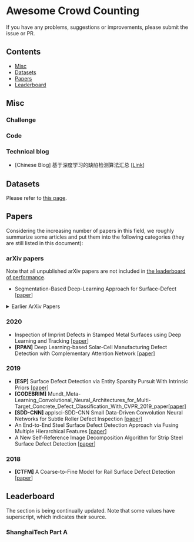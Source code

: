 # Awesome Crowd Counting

If you have any problems, suggestions or improvements, please submit the issue or PR.

## Contents
* [Misc](#misc)
* [Datasets](#datasets)
* [Papers](#papers)
* [Leaderboard](#leaderboard)

## Misc



### Challenge


### Code


### Technical blog
- [Chinese Blog] 基于深度学习的缺陷检测算法汇总 [[Link](https://mp.weixin.qq.com/s/0yIetPltdvFkCe4kwpGa2w)]


## Datasets

Please refer to [this page](src/Datasets.md).

## Papers

Considering the increasing number of papers in this field, we roughly summarize some articles and put them into the following categories (they are still listed in this document):


### arXiv papers
Note that all unpublished arXiv papers are not included in [the leaderboard of performance](#performance).

- Segmentation-Based Deep-Learning Approach for Surface-Defect [[paper](https://arxiv.org/abs/1903.08536v3)]

<details>
<summary>Earlier ArXiv Papers</summary>

</details>


### 2020

- Inspection of Imprint Defects in Stamped Metal Surfaces using Deep Learning and Tracking [[paper](https://ieeexplore.ieee.org/document/9062515)]
- <a name="D-ConvNet"></a> **[RPAN]** Deep Learning-based Solar-Cell Manufacturing Defect Detection with Complementary Attention Network [[paper](https://ieeexplore.ieee.org/document/9136904)]

### 2019

- <a name="D-ConvNet"></a> **[ESP]** Surface Defect Detection via Entity Sparsity Pursuit With Intrinsic Priors [[paper](https://ieeexplore.ieee.org/document/8717723/authors#authors)]
- <a name="D-ConvNet"></a> **[CODEBRIM]** Mundt_Meta-Learning_Convolutional_Neural_Architectures_for_Multi-Target_Concrete_Defect_Classification_With_CVPR_2019_paper[[paper](https://openaccess.thecvf.com/content_CVPR_2019/papers/Mundt_Meta-Learning_Convolutional_Neural_Architectures_for_Multi-Target_Concrete_Defect_Classification_With_CVPR_2019_paper.pdf)]
- <a name="D-ConvNet"></a> **[SDD-CNN]** applsci-SDD-CNN Small Data-Driven Convolution Neural Networks for Subtle Roller Defect Inspection [[paper](https://www.mdpi.com/2076-3417/9/7/1364)]
- An End-to-End Steel Surface Defect Detection Approach via Fusing Multiple Hierarchical Features [[paper](https://repository.lboro.ac.uk/articles/journal_contribution/An_end-to-end_steel_surface_defect_detection_approach_via_fusing_multiple_hierarchical_features/12249215)]
- A New Self-Reference Image Decomposition Algorithm for Strip Steel Surface Defect Detection [[paper](https://ieeexplore.ieee.org/abstract/document/8897030)]
### 2018

- <a name="SANet"></a> **[CTFM]** A Coarse-to-Fine Model for Rail Surface Defect Detection [[paper](https://ieeexplore.ieee.org/abstract/document/8424494)]

## Leaderboard
The section is being continually updated. Note that some values have superscript, which indicates their source. 


### ShanghaiTech Part A

